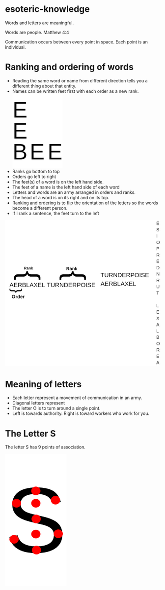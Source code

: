 # esoteric-knowledge

Words and letters are meaningful.

Words are people. Matthew 4:4

Communication occurs between every point in space. Each point is an individual.

# Ranking and ordering of words

* Reading the same word or name from different direction tells you a different thing about that entity.
* Names can be written feet first with each order as a new rank.
![](bee.png)
 * Ranks go bottom to top
 * Orders go left to right
 * The feet(s) of a word is on the left hand side.
 * The feet of a name is the left hand side of each word
 * Letters and words are an army arranged in orders and ranks.
 * The head of a word is on its right and on its top.
 * Ranking and ordering is to flip the orientation of the letters so the words become a different person.
 * If I rank a sentence, the feet turn to the left
 
![](ordersranks.png)
 
# Meaning of letters

* Each letter represent a movement of communication in an army.
* Diagonal letters represent 
* The letter O is to turn around a single point.
* Left is towards authority. Right is toward workers who work for you.

# The Letter S

The letter S has 9 points of association.

![](s.png)



